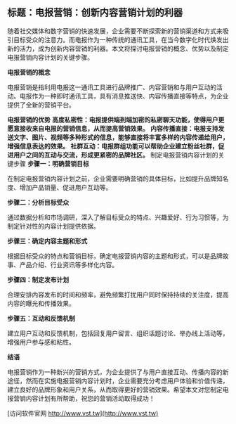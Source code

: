 ## **标题：电报营销：创新内容营销计划的利器**

随着社交媒体和数字营销的快速发展，企业需要不断探索新的营销渠道和方式来吸引目标受众的注意力。而电报作为一种传统的通讯工具，在当今数字化时代焕发出新的活力，成为创新内容营销的利器。本文将探讨电报营销的概念、优势以及制定电报营销内容计划的关键步骤。

**电报营销的概念**

电报营销是指利用电报这一通讯工具进行品牌推广、内容营销和与用户互动的活动。电报作为一种即时通讯工具，具有消息推送快、内容传播直接等特点，为企业提供了全新的营销平台。

**电报营销的优势**
**高度私密性：电报提供端到端加密的私密聊天功能，使得用户更愿意接收来自电报的营销信息，从而提高营销效果。**
**内容传播直接：电报支持发送文字、图片、视频等多种形式的信息，能够直接将丰富多样的内容传递给用户，增强信息表达的效果。**
**社群互动：电报群组功能可以帮助企业建立粉丝社群，促进用户之间的互动与交流，形成更紧密的品牌社区。**
制定电报营销内容计划的关键步骤
**步骤一：明确营销目标**

在制定电报营销内容计划之前，企业需要明确营销的具体目标，比如提升品牌知名度、增加产品销量、促进用户互动等。

**步骤二：分析目标受众**

通过数据分析和市场调研，深入了解目标受众的特点、兴趣爱好、行为习惯等，为制定针对性的内容计划提供依据。

**步骤三：确定内容主题和形式**

根据目标受众的特点和营销目标，确定电报营销内容的主题和形式，可以是品牌故事、产品介绍、行业资讯等多样化内容。

**步骤四：制定发布计划**

合理安排内容发布的时间和频率，避免频繁打扰用户同时保持持续的关注度，提高内容的曝光和传播效果。

**步骤五：互动和反馈机制**

建立用户互动和反馈机制，包括回复用户留言、组织话题讨论、举办线上活动等，增强用户参与感和粘性。

**结语**

电报营销作为一种新兴的营销方式，为企业提供了与用户直接互动、传播内容的新途径，然而在实施电报营销内容计划时，企业需要充分考虑用户体验和价值传递，建立良好的品牌形象和用户关系，从而取得更好的营销效果。希望本文对您制定电报营销内容计划有所帮助，祝您的营销活动取得成功！


[访问软件官网 http://www.vst.tw](http://www.vst.tw)
